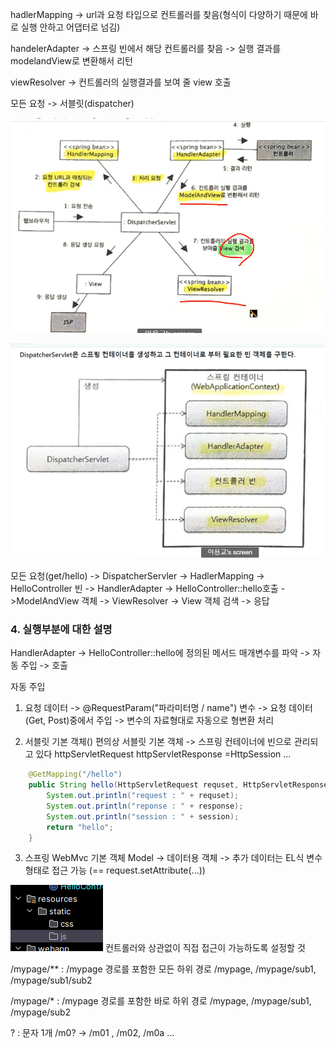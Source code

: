 hadlerMapping 
-> url과 요청 타입으로 컨트롤러를 찾음(형식이 다양하기 때문에 바로 실행 안하고 어댑터로 넘김)

handelerAdapter
-> 스프링 빈에서 해당 컨트롤러를 찾음
-> 실행 결과를 modelandView로 변환해서 리턴

viewResolver
-> 컨트롤러의 실행결과를 보여 줄 view 호출

모든 요청 -> 서블릿(dispatcher)

![img.png](img.png)

![img_1.png](img_1.png)


모든 요청(get/hello) -> DispatcherServler -> HadlerMapping 
-> HelloController 빈 -> HandlerAdapter -> HelloController::hello호출
->ModelAndView 객체 -> ViewResolver -> View 객체 검색 -> 응답



### 4. 실행부분에 대한 설명
HandlerAdapter -> HelloController::hello에 정의된 메서드
매개변수를 파악 -> 자동 주입 -> 호출

자동 주입
1) 요청 데이터 
-> @RequestParam("파라미터명 / name") 변수
-> 요청 데이터(Get, Post)중에서 주입
-> 변수의 자료형대로 자동으로 형변환 처리

2) 서블릿 기본 객체()
편의상 서블릿 기본 객체 -> 스프링 컨테이너에 빈으로 관리되고 있다
httpServletRequest
httpServletResponse
=HttpSession ...
```java
    @GetMapping("/hello")
    public String hello(HttpServletRequest requset, HttpServletResponse response, HttpSession session) {
        System.out.println("request : " + requset);
        System.out.println("reponse : " + response);
        System.out.println("session : " + session);
        return "hello";
    }
```
3) 스프링 WebMvc 기본 객체
Model -> 데이터용 객체 -> 추가 데이터는 EL식 변수 형태로 접근 가능
   (== request.setAttribute(...))


![img_2.png](img_2.png)
컨트롤러와 상관없이 직접 접근이 가능하도록 설정할 것

/mypage/** : /mypage 경로를 포함한 모든 하위 경로
 /mypage, /mypage/sub1, /mypage/sub1/sub2

/mypage/* : /mypage 경로를 포함한 바로 하위 경로
/mypage, /mypage/sub1, /mypage/sub2

? : 문자 1개
/m0? -> /m01 , /m02, /m0a ...